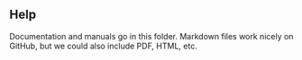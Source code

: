 ## Help

Documentation and manuals go in this folder.
Markdown files work nicely on GitHub, but we could
also include PDF, HTML, etc.
